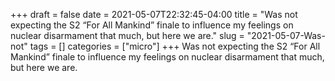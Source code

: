 +++draft = falsedate = 2021-05-07T22:32:45-04:00title = "Was not expecting the S2 “For All Mankind” finale to influence my feelings on nuclear disarmament that much, but here we are."slug = "2021-05-07-Was-not"tags = []categories = ["micro"]+++Was not expecting the S2 “For All Mankind” finale to influence my feelings on nuclear disarmament that much, but here we are.
